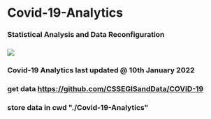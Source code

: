 # Covid-19-Analytics
### Statistical Analysis and Data Reconfiguration
### ![](giphy.gif)
### Covid-19 Analytics last updated @ 10th January 2022
### get data https://github.com/CSSEGISandData/COVID-19
### store data in cwd "./Covid-19-Analytics"
